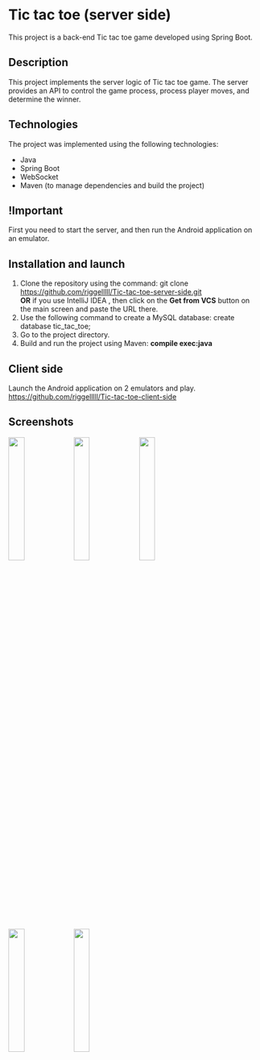 # Tic tac toe (server side)

This project is a back-end Tic tac toe game developed using Spring Boot.

## Description

This project implements the server logic of Tic tac toe game. The server provides an API to control the game process, process player moves, and determine the winner.

## Technologies

The project was implemented using the following technologies:

- Java
- Spring Boot
- WebSocket
- Maven (to manage dependencies and build the project)

## !Important
First you need to start the server, and then run the Android application on an emulator.

## Installation and launch

1. Clone the repository using the command:
git clone https://github.com/riggelllll/Tic-tac-toe-server-side.git
<br><b>OR</b> if you use IntelliJ IDEA , then click on the <b>Get from VCS</b> button on the main screen and paste the URL there.
2. Use the following command to create a MySQL database: create database tic_tac_toe;
3. Go to the project directory.
4. Build and run the project using Maven: <b>compile exec:java</b>

## Client side
Launch the Android application on 2 emulators and play.
https://github.com/riggelllll/Tic-tac-toe-client-side

## Screenshots
<img src="https://github.com/riggelllll/Tic-tac-toe-server-side/assets/22434402/577d9925-bdb9-439b-b1e0-6149d09f5118" width=25% height=25%>
<img src="https://github.com/riggelllll/Tic-tac-toe-server-side/assets/22434402/0a491816-4570-4f4b-9a2d-0619e05532b9" width=25% height=25%>
<img src="https://github.com/riggelllll/Tic-tac-toe-server-side/assets/22434402/b824214e-3577-4fa3-99c0-f1a69f3d1a12" width=25% height=25%>
<img src="https://github.com/riggelllll/Tic-tac-toe-server-side/assets/22434402/67f06056-3a2d-4200-bfce-fb67812b748a" width=25% height=25%>
<img src="https://github.com/riggelllll/Tic-tac-toe-server-side/assets/22434402/91a6431b-10ea-438d-93e6-980c5a961d97" width=25% height=25%>
